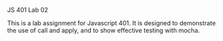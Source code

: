 JS 401 Lab 02

This is a lab assignment for Javascript 401. It is designed to demonstrate the use of call and apply, and to show effective testing with mocha. 
